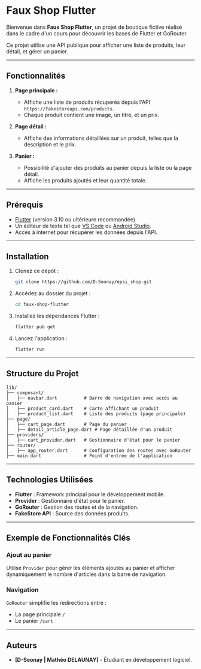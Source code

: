 # Faux Shop Flutter

Bienvenue dans **Faux Shop Flutter**, un projet de boutique fictive réalisé dans le cadre d'un cours pour découvrir les bases de Flutter et GoRouter.

Ce projet utilise une API publique pour afficher une liste de produits, leur détail, et gérer un panier.

---

## **Fonctionnalités**

1. **Page principale :**
   - Affiche une liste de produits récupérés depuis l'API `https://fakestoreapi.com/products`.
   - Chaque produit contient une image, un titre, et un prix.

2. **Page détail :**
   - Affiche des informations détaillées sur un produit, telles que la description et le prix.

3. **Panier :**
   - Possibilité d'ajouter des produits au panier depuis la liste ou la page détail.
   - Affiche les produits ajoutés et leur quantité totale.

---

## **Prérequis**

- [Flutter](https://flutter.dev/) (version 3.10 ou ultérieure recommandée)
- Un éditeur de texte tel que [VS Code](https://code.visualstudio.com/) ou [Android Studio](https://developer.android.com/studio).
- Accès à internet pour récupérer les données depuis l'API.

---

## **Installation**

1. Clonez ce dépôt :
   ```bash
   git clone https://github.com/D-Seonay/epsi_shop.git
   ```

2. Accédez au dossier du projet :
   ```bash
   cd faux-shop-flutter
   ```

3. Installez les dépendances Flutter :
   ```bash
   flutter pub get
   ```

4. Lancez l'application :
   ```bash
   flutter run
   ```

---

## **Structure du Projet**

```
lib/
├── composant/
│   ├── navbar.dart          # Barre de navigation avec accès au panier
│   ├── product_card.dart    # Carte affichant un produit
│   ├── product_list.dart    # Liste des produits (page principale)
├── page/
│   ├── cart_page.dart       # Page du panier
│   ├── detail_article_page.dart # Page détaillée d'un produit
├── providers/
│   ├── cart_provider.dart   # Gestionnaire d'état pour le panier
├── router/
│   ├── app_router.dart      # Configuration des routes avec GoRouter
├── main.dart                # Point d'entrée de l'application
```

---

## **Technologies Utilisées**

- **Flutter** : Framework principal pour le développement mobile.
- **Provider** : Gestionnaire d'état pour le panier.
- **GoRouter** : Gestion des routes et de la navigation.
- **FakeStore API** : Source des données produits.

---

## **Exemple de Fonctionnalités Clés**

### **Ajout au panier**
Utilise `Provider` pour gérer les éléments ajoutés au panier et afficher dynamiquement le nombre d'articles dans la barre de navigation.

### **Navigation**
`GoRouter` simplifie les redirections entre :
- La page principale `/`
- Le panier `/cart`

---


## **Auteurs**

- **[D-Seonay | Mathéo DELAUNAY]** - Étudiant en développement logiciel.
